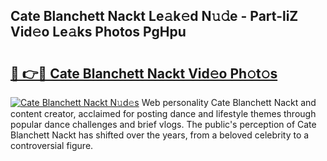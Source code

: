 ## Cate Blanchett Nackt Le𝚊k𝚎d N𝚞𝚍e - Part-liZ Vid𝚎o Le𝚊ks Photos PgHpu

# <h2><a href="http://fb4x4p6.evod.top/?m=Cate+Blanchett+Nackt">🔗 👉🔴 Cate Blanchett Nackt Vid𝚎o Ph𝚘t𝚘s</a></h2>

[![Cate Blanchett Nackt N𝚞d𝚎s](https://i.imgur.com/8V9OHl7.gif)](http://fb4x4p6.evod.top/?m=Cate+Blanchett+Nackt)
Web personality Cate Blanchett Nackt and content creator, acclaimed for posting dance and lifestyle themes through popular dance challenges and brief vlogs. The public's perception of Cate Blanchett Nackt has shifted over the years, from a beloved celebrity to a controversial figure. 
